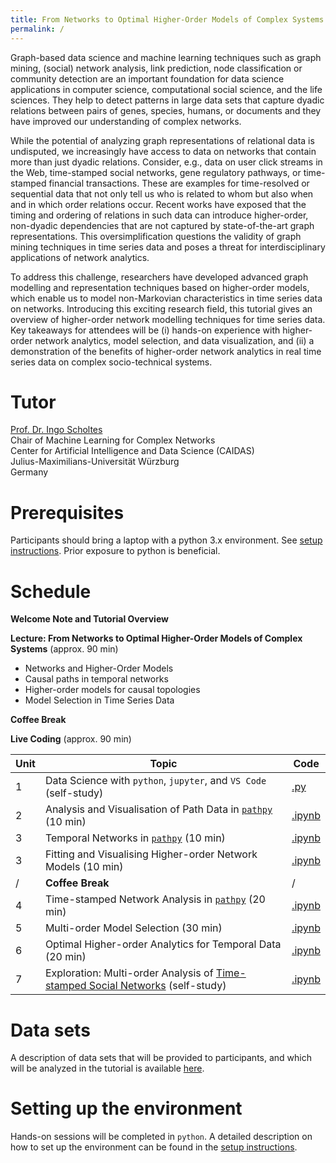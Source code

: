 ```yaml
---
title: From Networks to Optimal Higher-Order Models of Complex Systems
permalink: /
---
```


Graph-based data science and machine learning techniques such as graph mining, (social) network analysis, link prediction, node classification or community detection are an important foundation for data science applications in computer science, computational social science, and the life sciences. They help to detect patterns in large data sets that capture dyadic relations between pairs of genes, species, humans, or documents and they have improved our understanding of complex networks.

While the potential of analyzing graph representations of relational data is undisputed, we increasingly have access to data on networks that contain more than just dyadic relations. Consider, e.g., data on user click streams in the Web, time-stamped social networks, gene regulatory pathways, or time-stamped financial transactions. These are examples for time-resolved or sequential data that not only tell us who is related to whom but also when and in which order relations occur. Recent works have exposed that the timing and ordering of relations in such data can introduce higher-order, non-dyadic dependencies that are not captured by state-of-the-art graph representations. This oversimplification questions the validity of graph mining techniques in time series data and poses a threat for interdisciplinary applications of network analytics.

To address this challenge, researchers have developed advanced graph modelling and representation techniques based on higher-order models, which enable us to model non-Markovian characteristics in time series data on networks. Introducing this exciting research field, this tutorial gives an overview of higher-order network modelling techniques for time series data. Key takeaways for attendees will be (i) hands-on experience with higher-order network analytics, model selection, and data visualization, and (ii) a demonstration of the benefits of higher-order network analytics in real time series data on complex socio-technical systems.

# Tutor

[Prof. Dr. Ingo Scholtes](https://www.informatik.uni-wuerzburg.de/ml4nets/)  
Chair of Machine Learning for Complex Networks  
Center for Artificial Intelligence and Data Science (CAIDAS)  
Julius-Maximilians-Universität Würzburg  
Germany  

# Prerequisites

Participants should bring a laptop with a python 3.x environment. See [setup instructions](/mathplus2022-tutorial/setup). Prior exposure to python is beneficial.

# Schedule

**Welcome Note and Tutorial Overview**

**Lecture: From Networks to Optimal Higher-Order Models of Complex Systems** (approx. 90 min)
- Networks and Higher-Order Models  
- Causal paths in temporal networks  
- Higher-order models for causal topologies  
- Model Selection in Time Series Data 

**Coffee Break**

**Live Coding** (approx. 90 min)

Unit | Topic | Code
----|----|----
1 | Data Science with `python`, `jupyter`, and `VS Code` (self-study) | [.py](https://github.com/IngoScholtes/mathplus2022-tutorial/blob/master/code/0_vscode_jupyter.py)
2 | Analysis and Visualisation of Path Data in [`pathpy`](http://www.pathpy.net) (10 min) | [.ipynb](https://github.com/IngoScholtes/mathplus2022-tutorial/blob/master/code/1_intro_pathpy.ipynb) 
3 | Temporal Networks in [`pathpy`](http://www.pathpy.net) (10 min) | [.ipynb](https://github.com/IngoScholtes/mathplus2022-tutorial/blob/master/code/2_temporal_networks.ipynb) 
3 | Fitting and Visualising Higher-order Network Models (10 min) |  [.ipynb](https://github.com/IngoScholtes/mathplus2022-tutorial/blob/master/code/3_higher_order.ipynb)
/ | **Coffee Break** | /
4 | Time-stamped Network Analysis in [`pathpy`](http://www.pathpy.net) (20 min) | [.ipynb](https://github.com/IngoScholtes/mathplus2022-tutorial/blob/master/code/4_temporal_networks.ipynb)
5 | Multi-order Model Selection (30 min) | [.ipynb](https://github.com/IngoScholtes/mathplus2022-tutorial/blob/master/code/5_multi_order.ipynb) 
6 | Optimal Higher-order Analytics for Temporal Data (20 min) | [.ipynb](https://github.com/IngoScholtes/mathplus2022-tutorial/blob/master/code/6_optimal_analysis.ipynb) 
7 | Exploration: Multi-order Analysis of [Time-stamped Social Networks](https://github.com/IngoScholtes/mathplus2022-tutorial/tree/master/data) (self-study) | [.ipynb](https://github.com/IngoScholtes/mathplus2022-tutorial/blob/master/code/7_exploration.ipynb)

# Data sets

A description of data sets that will be provided to participants, and which will be analyzed in the tutorial is available [here](https://github.com/IngoScholtes/mathplus2022-tutorial/tree/master/data).

# Setting up the environment

Hands-on sessions will be completed in `python`. A detailed description on how to set up the environment can be found in the [setup instructions](/mathplus2022-tutorial/setup).
